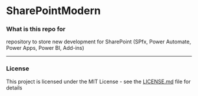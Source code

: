 # SharePointModern

### What is this repo for
repository to store new development for SharePoint (SPfx, Power Automate, Power Apps, Power BI, Add-ins)

___
### License 

This project is licensed under the MIT License - see the [LICENSE.md](LICENSE.md) file for details
